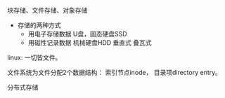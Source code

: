 
块存储、文件存储、对象存储

+ 存储的两种方式
  + 用电子存储数据 U盘，固态硬盘SSD
  + 用磁性记录数据 机械硬盘HDD  垂直式 叠瓦式

linux: 一切皆文件。 

文件系统为文件分配2个数据结构： 索引节点inode， 目录项directory entry。




分布式存储

